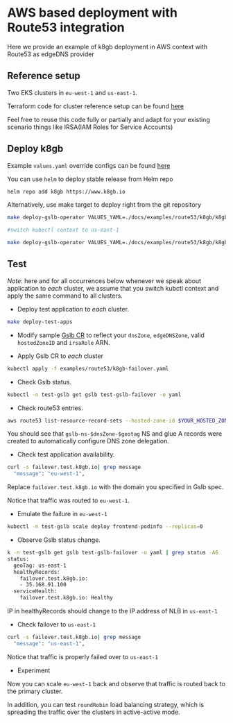 # AWS based deployment with Route53 integration

Here we provide an example of k8gb deployment in AWS context with Route53 as edgeDNS provider

## Reference setup

Two EKS clusters in `eu-west-1` and `us-east-1`.

Terraform code for cluster reference setup can be found [here](https://github.com/AbsaOSS/k8gb/tree/master/docs/examples/route53)

Feel free to reuse this code fully or partially and adapt for your existing scenario
things like IRSA(IAM Roles for Service Accounts)

## Deploy k8gb

Example `values.yaml` override configs can be found [here](https://github.com/AbsaOSS/k8gb/tree/master/docs/examples/route53/k8gb)

You can use `helm` to deploy stable release from Helm repo

```sh
helm repo add k8gb https://www.k8gb.io
```

Alternatively, use make target to deploy right from the git repository

```sh
make deploy-gslb-operator VALUES_YAML=./docs/examples/route53/k8gb/k8gb-cluster-eu-west-1.yaml

#switch kubectl context to us-east-1

make deploy-gslb-operator VALUES_YAML=./docs/examples/route53/k8gb/k8gb-cluster-us-east-1.yaml
```

## Test

*Note*: here and for all occurrences below whenever we speak about application to *each*
cluster, we assume that you switch kubctl context and apply the same command to all clusters.

* Deploy test application to *each* cluster.

```sh
make deploy-test-apps
```

* Modify sample [Gslb CR](https://github.com/AbsaOSS/k8gb/tree/master/docs/examples/route53/k8gb/gslb-failover.yaml) to reflect your
`dnsZone`, `edgeDNSZone`, valid `hostedZoneID` and `irsaRole` ARN.

* Apply Gslb CR to *each* cluster

```sh
kubectl apply -f examples/route53/k8gb-failover.yaml
```

* Check Gslb status.

```sh
kubectl -n test-gslb get gslb test-gslb-failover -o yaml
```

* Check route53 entries.

```sh
aws route53 list-resource-record-sets --hosted-zone-id $YOUR_HOSTED_ZONE_ID
```

You should see that `gslb-ns-$dnsZone-$geotag` NS and glue A records were created to
automatically configure DNS zone delegation.

* Check test application availability.

```sh
curl -s failover.test.k8gb.io| grep message
  "message": "eu-west-1",
```

 Replace `failover.test.k8gb.io` with the domain you specified in Gslb spec.

Notice that traffic was routed to `eu-west-1`.

* Emulate the failure in `eu-west-1`

```sh
kubectl -n test-gslb scale deploy frontend-podinfo --replicas=0
```

* Observe Gslb status change.

```sh
k -n test-gslb get gslb test-gslb-failover -o yaml | grep status -A6
status:
  geoTag: us-east-1
  healthyRecords:
    failover.test.k8gb.io:
    - 35.168.91.100
  serviceHealth:
    failover.test.k8gb.io: Healthy
```

IP in healthyRecords should change to the IP address of NLB in `us-east-1`

* Check failover to `us-east-1`

```sh
curl -s failover.test.k8gb.io| grep message
  "message": "us-east-1",
```

Notice that traffic is properly failed over to `us-east-1`

* Experiment

Now you can scale `eu-west-1` back and observe that traffic is routed back to the primary cluster.

In addition, you can test `roundRobin` load balancing strategy, which is spreading the traffic
over the clusters in active-active mode.
